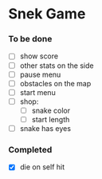 # Snek Game

### To be done
- [ ] show score
- [ ] other stats on the side
- [ ] pause menu
- [ ] obstacles on the map
- [ ] start menu
- [ ] shop:
  - [ ] snake color
  - [ ] start length
- [ ] snake has eyes

### Completed
- [x] die on self hit
